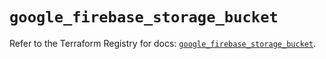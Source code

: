 # `google_firebase_storage_bucket`

Refer to the Terraform Registry for docs: [`google_firebase_storage_bucket`](https://registry.terraform.io/providers/hashicorp/google-beta/6.49.1/docs/resources/google_firebase_storage_bucket).
